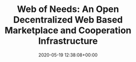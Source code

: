---
advisors:
- christian-huemer
authors:
- Florian Kleedorfer
categories: []
date: '2020-05-19 12:38:08+00:00'
external_link: ''
image:
  caption: ''
  focal_point: ''
  preview_only: false
slides: ''
summary: ''
tags:
- Ongoing
title: 'Web of Needs: An Open Decentralized Web Based Marketplace and Cooperation
  Infrastructure'
url_code: ''
url_pdf: ''
url_slides: ''
url_video: ''
---